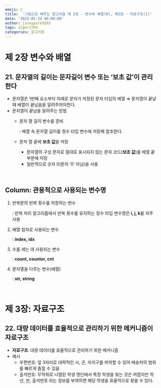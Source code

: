 ```yaml
---
emoji: 🤖
title:  '그림으로 배우는 알고리즘 제 2장 - 변수와 배열(8), 제3장 - 자료구조(1)'
date: '2022-05-24 06:00:00'
author: jinnypark9393
tags: algorithm
categories: 알고리즘
---
```


# 제 2장 변수와 배열

## 21. 문자열의 길이는 문자길이 변수 또는 ‘보초 값’이 관리한다

- 문자열은 1번째 요소부터 차례로 문자가 저장된 문자 타입의 배열 ⇒ 문자열이 끝날 때 배열이 끝났음을 알려주어야한다.
- 문자열이 끝남을 알려주는 방법
    - 문자 열 길이 변수를 준비
        
        : 배열 속 문자열 길이를 정수 타입 변수에 저장해 참조한다.
        
    - 문자 열 끝에 **보초 값**을 저장
        - 문자열의 구성 문자로 절대로 표시되지 않는 문자 코드(**보초 값**)를 배열 끝 부분에 저장
        - 일반적으로 숫자 0(문자 ‘0’ 아님)을 사용

<br/>

## Column: 관용적으로 사용되는 변수명

1. 반복문의 반복 횟수를 저장하는 변수
    
    : 반복 처리 알고리즘에서 반복 횟수를 유지하는 정수 타입 변수명은 **i, j, k**를 자주 사용
    
2. 배열 첨자로 사용되는 변수
    
    : **index, idx**
    
3. 수를 세는 데 사용되는 변수
    
    : **count, counter, cnt**
    
4. 문자열을 다루는 변수(배열)
    
    : **str, string**
    
<br/>

# 제 3장: 자료구조

## 22. 대량 데이터를 효율적으로 관리하기 위한 메커니즘이 자료구조

- **자료구조**: 대량 데이터를 효율적으로 관리하기 위한 메커니즘
- 예시
    - 우편번호: 앞 3자리로 대략적인 시, 군, 자치구를 파악할 수 있어 배송처의 범위를 빠르게 좁힐 수 있음
    - 출석번호: 무작위로 나열된 학생 명단에서 특정 학생을 찾는 것은 어렵지만 학년, 반, 출석번호 라는 정보를 부여하면 해당 학생을 효율적으로 찾을 수 있다.
  
<br/><br/>